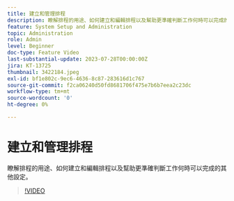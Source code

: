```yaml
---
title: 建立和管理排程
description: 瞭解排程的用途、如何建立和編輯排程以及幫助更準確判斷工作何時可以完成的其他設定。
feature: System Setup and Administration
topic: Administration
role: Admin
level: Beginner
doc-type: Feature Video
last-substantial-update: 2023-07-28T00:00:00Z
jira: KT-13725
thumbnail: 3422184.jpeg
exl-id: bf1e802c-9ec6-4636-8c87-283616d1c767
source-git-commit: f2ca06240d50fd8681706f475e7b6b7eea2c23dc
workflow-type: tm+mt
source-wordcount: '0'
ht-degree: 0%

---
```


# 建立和管理排程

瞭解排程的用途、如何建立和編輯排程以及幫助更準確判斷工作何時可以完成的其他設定。

>[!VIDEO](https://video.tv.adobe.com/v/3422184/?quality=12&learn=on&enablevpops)

